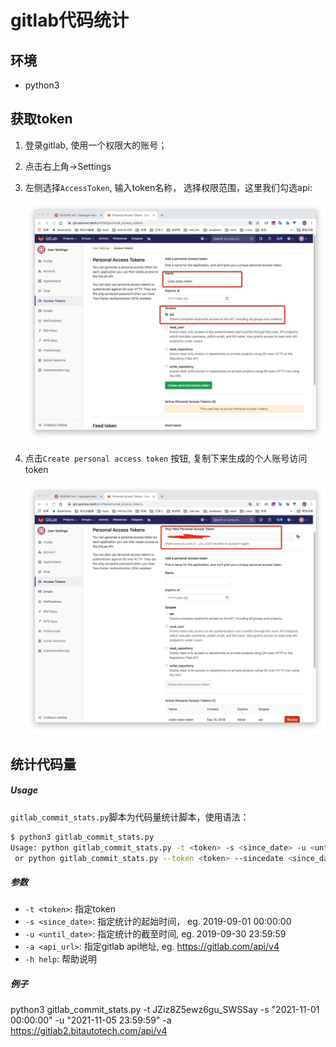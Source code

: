 # gitlab代码统计

## 环境

* python3

## 获取token

1. 登录gitlab, 使用一个权限大的账号；
2. 点击右上角->Settings
3. 左侧选择`AccessToken`, 输入token名称， 选择权限范围，这里我们勾选api:

    ![access-token](/imgs/gitlab_settings_token.jpg)
4. 点击`Create personal access token` 按钮, 复制下来生成的个人账号访问token

    ![access-token2](/imgs/gitlab_settings_token2.jpg)

## 统计代码量

##### Usage

`gitlab_commit_stats.py`脚本为代码量统计脚本，使用语法：

```bash
$ python3 gitlab_commit_stats.py
Usage: python gitlab_commit_stats.py -t <token> -s <since_date> -u <until_date> -a <api_url> [-h] 
 or python gitlab_commit_stats.py --token <token> --sincedate <since_date> --untildate <until_date> --apiurl <api_url> [--help]
```

##### 参数

* `-t <token>`: 指定token
* `-s <since_date>`: 指定统计的起始时间， eg. 2019-09-01 00:00:00
* `-u <until_date>`: 指定统计的截至时间, eg. 2019-09-30 23:59:59
* `-a <api_url>`: 指定gitlab api地址, eg. https://gitlab.com/api/v4 
* `-h help`: 帮助说明


##### 例子
python3 gitlab_commit_stats.py -t JZiz8Z5ewz6gu_SWSSay -s "2021-11-01 00:00:00" -u "2021-11-05 23:59:59" -a https://gitlab2.bitautotech.com/api/v4